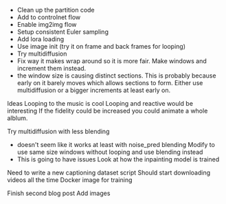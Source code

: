 - Clean up the partition code
- Add to controlnet flow
- Enable img2img flow
- Setup consistent Euler sampling
- Add lora loading
- Use image init (try it on frame and back frames for looping)
- Try multidiffusion
- Fix way it makes wrap around so it is more fair. Make windows and increment them instead.
- the window size is causing distinct sections. This is probably because
  early on it barely moves which allows sections to form. Either use multidiffusion or a 
  bigger increments at least early on.

Ideas
Looping to the music is cool
Looping and reactive would be interesting
If the fidelity could be increased you could animate a whole alblum. 

Try multidiffusion with less blending
- doesn't seem like it works at least with noise_pred blending
Modify to use same size windows without looping and use blending instead
- This is going to have issues
Look at how the inpainting model is trained

Need to write a new captioning dataset script
Should start downloading videos all the time
Docker image for training

Finish second blog post
Add images

